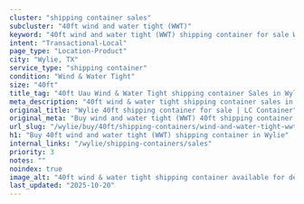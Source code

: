 ```yaml
---
cluster: "shipping container sales"
subcluster: "40ft wind and water tight (WWT)"
keyword: "40ft wind and water tight (WWT) shipping container for sale Wylie, TX"
intent: "Transactional-Local"
page_type: "Location-Product"
city: "Wylie, TX"
service_type: "shipping container"
condition: "Wind & Water Tight"
size: "40ft"
title_tag: "40ft Uau Wind & Water Tight shipping container Sales in Wylie | LC Container"
meta_description: "40ft wind & water tight shipping container sales in Wylie. Fast delivery, competitive pricing. Serving shipping containers area. Quote ID: XXH. Call (214) 524-4168 for your free quote today."
original_title: "Wylie 40ft shipping container for sale | LC Container"
original_meta: "Buy wind and water tight (WWT) 40ft shipping container sale with local delivery in Wylie, TX. LC Container — local Since 2003. Request a fast quote today."
url_slug: "/wylie/buy/40ft/shipping-containers/wind-and-water-tight-wwt"
h1: "Buy 40ft wind and water tight (WWT) shipping container in Wylie"
internal_links: "/wylie/shipping-containers/sales"
priority: 3
notes: ""
noindex: true
image_alt: "40ft wind & water tight shipping container available for delivery in Wylie"
last_updated: "2025-10-20"
---
```


<!-- TODO: Add unique city/inventory copy, images, and internal links here. -->
